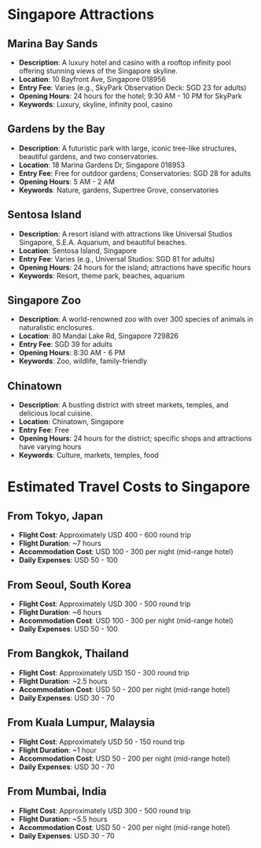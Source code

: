 # Singapore Attractions

## Marina Bay Sands
- **Description**: A luxury hotel and casino with a rooftop infinity pool offering stunning views of the Singapore skyline.
- **Location**: 10 Bayfront Ave, Singapore 018956
- **Entry Fee**: Varies (e.g., SkyPark Observation Deck: SGD 23 for adults)
- **Opening Hours**: 24 hours for the hotel; 9:30 AM - 10 PM for SkyPark
- **Keywords**: Luxury, skyline, infinity pool, casino

## Gardens by the Bay
- **Description**: A futuristic park with large, iconic tree-like structures, beautiful gardens, and two conservatories.
- **Location**: 18 Marina Gardens Dr, Singapore 018953
- **Entry Fee**: Free for outdoor gardens; Conservatories: SGD 28 for adults
- **Opening Hours**: 5 AM - 2 AM
- **Keywords**: Nature, gardens, Supertree Grove, conservatories

## Sentosa Island
- **Description**: A resort island with attractions like Universal Studios Singapore, S.E.A. Aquarium, and beautiful beaches.
- **Location**: Sentosa Island, Singapore
- **Entry Fee**: Varies (e.g., Universal Studios: SGD 81 for adults)
- **Opening Hours**: 24 hours for the island; attractions have specific hours
- **Keywords**: Resort, theme park, beaches, aquarium

## Singapore Zoo
- **Description**: A world-renowned zoo with over 300 species of animals in naturalistic enclosures.
- **Location**: 80 Mandai Lake Rd, Singapore 729826
- **Entry Fee**: SGD 39 for adults
- **Opening Hours**: 8:30 AM - 6 PM
- **Keywords**: Zoo, wildlife, family-friendly

## Chinatown
- **Description**: A bustling district with street markets, temples, and delicious local cuisine.
- **Location**: Chinatown, Singapore
- **Entry Fee**: Free
- **Opening Hours**: 24 hours for the district; specific shops and attractions have varying hours
- **Keywords**: Culture, markets, temples, food

# Estimated Travel Costs to Singapore

## From Tokyo, Japan
- **Flight Cost**: Approximately USD 400 - 600 round trip
- **Flight Duration**: ~7 hours
- **Accommodation Cost**: USD 100 - 300 per night (mid-range hotel)
- **Daily Expenses**: USD 50 - 100

## From Seoul, South Korea
- **Flight Cost**: Approximately USD 300 - 500 round trip
- **Flight Duration**: ~6 hours
- **Accommodation Cost**: USD 100 - 300 per night (mid-range hotel)
- **Daily Expenses**: USD 50 - 100

## From Bangkok, Thailand
- **Flight Cost**: Approximately USD 150 - 300 round trip
- **Flight Duration**: ~2.5 hours
- **Accommodation Cost**: USD 50 - 200 per night (mid-range hotel)
- **Daily Expenses**: USD 30 - 70

## From Kuala Lumpur, Malaysia
- **Flight Cost**: Approximately USD 50 - 150 round trip
- **Flight Duration**: ~1 hour
- **Accommodation Cost**: USD 50 - 200 per night (mid-range hotel)
- **Daily Expenses**: USD 30 - 70

## From Mumbai, India
- **Flight Cost**: Approximately USD 300 - 500 round trip
- **Flight Duration**: ~5.5 hours
- **Accommodation Cost**: USD 50 - 200 per night (mid-range hotel)
- **Daily Expenses**: USD 30 - 70
